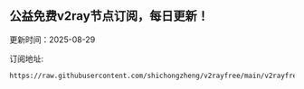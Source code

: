 ## 公益免费v2ray节点订阅，每日更新！
更新时间：2025-08-29

订阅地址:
```
https://raw.githubusercontent.com/shichongzheng/v2rayfree/main/v2rayfree
```
